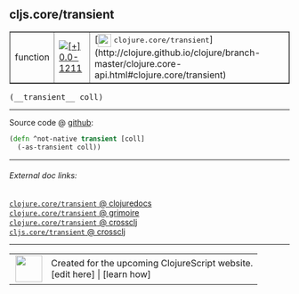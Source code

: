 ## cljs.core/transient



 <table border="1">
<tr>
<td>function</td>
<td><a href="https://github.com/cljsinfo/cljs-api-docs/tree/0.0-1211"><img valign="middle" alt="[+] 0.0-1211" title="Added in 0.0-1211" src="https://img.shields.io/badge/+-0.0--1211-lightgrey.svg"></a> </td>
<td>
[<img height="24px" valign="middle" src="http://i.imgur.com/1GjPKvB.png"> <samp>clojure.core/transient</samp>](http://clojure.github.io/clojure/branch-master/clojure.core-api.html#clojure.core/transient)
</td>
</tr>
</table>


 <samp>
(__transient__ coll)<br>
</samp>

---







Source code @ [github](https://github.com/clojure/clojurescript/blob/r2060/src/cljs/cljs/core.cljs#L2462-L2463):

```clj
(defn ^not-native transient [coll]
  (-as-transient coll))
```

<!--
Repo - tag - source tree - lines:

 <pre>
clojurescript @ r2060
└── src
    └── cljs
        └── cljs
            └── <ins>[core.cljs:2462-2463](https://github.com/clojure/clojurescript/blob/r2060/src/cljs/cljs/core.cljs#L2462-L2463)</ins>
</pre>

-->

---



###### External doc links:

[`clojure.core/transient` @ clojuredocs](http://clojuredocs.org/clojure.core/transient)<br>
[`clojure.core/transient` @ grimoire](http://conj.io/store/v1/org.clojure/clojure/1.7.0-beta3/clj/clojure.core/transient/)<br>
[`clojure.core/transient` @ crossclj](http://crossclj.info/fun/clojure.core/transient.html)<br>
[`cljs.core/transient` @ crossclj](http://crossclj.info/fun/cljs.core.cljs/transient.html)<br>

---

 <table>
<tr><td>
<img valign="middle" align="right" width="48px" src="http://i.imgur.com/Hi20huC.png">
</td><td>
Created for the upcoming ClojureScript website.<br>
[edit here] | [learn how]
</td></tr></table>

[edit here]:https://github.com/cljsinfo/cljs-api-docs/blob/master/cljsdoc/cljs.core_transient.cljsdoc
[learn how]:https://github.com/cljsinfo/cljs-api-docs/wiki/cljsdoc-files

<!--

This information was too distracting to show to readers, but I'll leave it
commented here since it is helpful to:

- pretty-print the data used to generate this document
- and show how to retrieve that data



The API data for this symbol:

```clj
{:return-type not-native,
 :ns "cljs.core",
 :name "transient",
 :signature ["[coll]"],
 :history [["+" "0.0-1211"]],
 :type "function",
 :full-name-encode "cljs.core_transient",
 :source {:code "(defn ^not-native transient [coll]\n  (-as-transient coll))",
          :title "Source code",
          :repo "clojurescript",
          :tag "r2060",
          :filename "src/cljs/cljs/core.cljs",
          :lines [2462 2463]},
 :full-name "cljs.core/transient",
 :clj-symbol "clojure.core/transient"}

```

Retrieve the API data for this symbol:

```clj
;; from Clojure REPL
(require '[clojure.edn :as edn])
(-> (slurp "https://raw.githubusercontent.com/cljsinfo/cljs-api-docs/catalog/cljs-api.edn")
    (edn/read-string)
    (get-in [:symbols "cljs.core/transient"]))
```

-->
